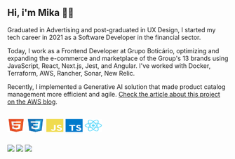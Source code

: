 ## Hi, i'm Mika 👨‍🚀
Graduated in Advertising and post-graduated in UX Design, I started my tech career in 2021 as a Software Developer in the financial sector. 

Today, I work as a Frontend Developer at Grupo Boticário, optimizing and expanding the e-commerce and marketplace of the Group's 13 brands using JavaScript, React, Next.js, Jest, and Angular. I've worked with Docker, Terraform, AWS, Rancher, Sonar, New Relic. 

Recently, I implemented a Generative AI solution that made product catalog management more efficient and agile. <a href="https://aws.amazon.com/pt/blogs/aws-brasil/veja-como-o-grupo-boticario-tem-enriquecido-as-fichas-de-produto-com-o-uso-de-ia-generativa/" target="_blank">Check the article about this project on the AWS blog</a>.



<div style="display: inline_block"><br>
  <img align="center" alt="HTML" height="30" width="40" src="https://raw.githubusercontent.com/devicons/devicon/master/icons/html5/html5-original.svg">
  <img align="center" alt="CSS" height="30" width="40" src="https://raw.githubusercontent.com/devicons/devicon/master/icons/css3/css3-original.svg">
  <img align="center" alt="js" height="30" width="40" src="https://raw.githubusercontent.com/devicons/devicon/master/icons/javascript/javascript-plain.svg">
  <img align="center" alt="ts" height="30" width="40" src="https://raw.githubusercontent.com/devicons/devicon/master/icons/typescript/typescript-plain.svg">
  <img align="center" alt="react" height="30" width="40" src="https://raw.githubusercontent.com/devicons/devicon/master/icons/react/react-original.svg">
</div>
  
  ##
 
<div> 
    <a href="https://www.linkedin.com/in/michaeladafne" target="_blank"><img src="https://img.shields.io/badge/-LinkedIn-%230077B5?style=for-the-badge&logo=linkedin&logoColor=white" target="_blank"></a> 
      <a href="https://api.whatsapp.com/send?phone=5527998670154" target="_blank"><img src="https://img.shields.io/badge/WhatsApp-25D366?style=for-the-badge&logo=whatsapp&logoColor=white" target="_blank"></a> 
  <a href = "mailto:michaeladafne@hotmail.com"><img src="https://img.shields.io/badge/-Gmail-%23333?style=for-the-badge&logo=gmail&logoColor=white" target="_blank"></a>
</div>

<br>
 <br>
